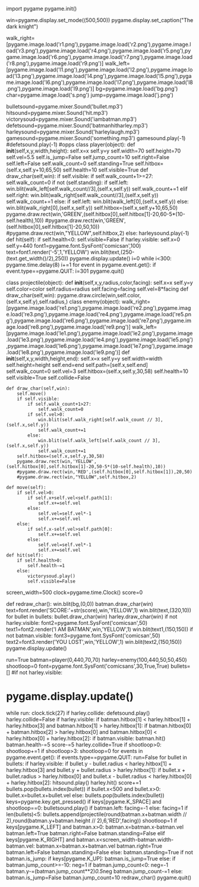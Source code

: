 import pygame
pygame.init()

win=pygame.display.set_mode((500,500))
pygame.display.set_caption("The dark knight")

walk_right=[pygame.image.load('r1.png'),pygame.image.load('r2.png'),pygame.image.load('r3.png'),pygame.image.load('r4.png'),pygame.image.load('r5.png'),pygame.image.load('r6.png'),pygame.image.load('r7.png'),pygame.image.load('r8.png'),pygame.image.load('r9.png')]
walk_left=[pygame.image.load('l1.png'),pygame.image.load('l2.png'),pygame.image.load('l3.png'),pygame.image.load('l4.png'),pygame.image.load('l5.png'),pygame.image.load('l6.png'),pygame.image.load('l7.png'),pygame.image.load('l8.png'),pygame.image.load('l9.png')]
bg=pygame.image.load('bg.png')
char=pygame.image.load('s.png')
jump=pygame.image.load('j.png')

bulletsound=pygame.mixer.Sound('bullet.mp3')
hitsound=pygame.mixer.Sound('hit.mp3')
victorysoud=pygame.mixer.Sound('iambatman.mp3')
defetsound=pygame.mixer.Sound('batmanhitharley.mp3')
harleysound=pygame.mixer.Sound('harleylaugh.mp3')
gamesound=pygame.mixer.Sound('something.mp3')
gamesound.play(-1)
#defetsound.play(-1)
#opps
class player(object):
    def __init__(self,x,y,width,height):
        self.x=x
        self.y=y
        self.width=70
        self.height=70
        self.vel=5.5
        self.is_jump=False
        self.jump_count=10
        self.right=False
        self.left=False
        self.walk_count=0
        self.standing=True
        self.hitbox=(self.x,self.y+10,65,50)
        self.health=10
        self.visible=True
    def draw_char(self,win):
        if self.visible:
            if self.walk_count+1>=27:
                    self.walk_count=0
            if not (self.standing):
                if self.left:
                        win.blit(walk_left[self.walk_count//3],(self.x,self.y))
                        self.walk_count+=1
                elif self.right:
                        win.blit(walk_right[self.walk_count//3],(self.x,self.y))
                        self.walk_count+=1
            else:
                if self.left:
                    win.blit(walk_left[0],(self.x,self.y))
                else:
                    win.blit(walk_right[0],(self.x,self.y))
            self.hitbox=(self.x,self.y+10,65,50)
            pygame.draw.rect(win,'GREEN',(self.hitbox[0],self.hitbox[1]-20,60-5*(10-self.health),10))
            #pygame.draw.rect(win,'GREEN',(self.hitbox[0],self.hitbox[1]-20,50,10))
            #pygame.draw.rect(win,"YELLOW",self.hitbox,2)
        else:
            harleysound.play(-1)
    def hit(self):
            if self.health<0:
                self.visible=False
            if harley.visible:
                self.x=0
                self.y=440
                font1=pygame.font.SysFont('comicsan',100)
                text=font1.render('-5',1,'YELLOW')
                win.blit(text,(250-(text.get_width()/2),250))
                pygame.display.update()
                i=0
                while i<300:
                    pygame.time.delay(8)
                    i+=1
                    for event in pygame.event.get():
                        if event.type==pygame.QUIT:
                            i=301
                            pygame.quit()

class projectile(object):
    def __init__(self,x,y,radius,color,facing):
        self.x=x
        self.y=y
        self.color=color
        self.radius=radius
        self.facing=facing
        self.vel=8*facing
    def draw_char(self,win):
        pygame.draw.circle(win,self.color,(self.x,self.y),self.radius,)
class enemy(object):
    walk_right=[pygame.image.load('re1.png'),pygame.image.load('re2.png'),pygame.image.load('re3.png'),pygame.image.load('re4.png'),pygame.image.load('re5.png'),pygame.image.load('re6.png'),pygame.image.load('re7.png'),pygame.image.load('re8.png'),pygame.image.load('re9.png')]
    walk_left=[pygame.image.load('le1.png'),pygame.image.load('le2.png'),pygame.image.load('le3.png'),pygame.image.load('le4.png'),pygame.image.load('le5.png'),pygame.image.load('le6.png'),pygame.image.load('le7.png'),pygame.image.load('le8.png'),pygame.image.load('le9.png')]
    def __init__(self,x,y,width,height,end):
        self.x=x
        self.y=y
        self.width=width
        self.height=height
        self.end=end
        self.path=[self.x,self.end]
        self.walk_count=0
        self.vel=3
        self.hitbox=(self.x,self.y,30,58)
        self.health=10
        self.visible=True
        self.collide=False

    def draw_char(self,win):
        self.move()
        if self.visible:
            if self.walk_count+1>27:
                self.walk_count=0
            if self.vel>0:
                win.blit(self.walk_right[self.walk_count // 3],(self.x,self.y))
                self.walk_count+=1
            else:
                win.blit(self.walk_left[self.walk_count // 3],(self.x,self.y))
                self.walk_count+=1
        self.hitbox=(self.x,self.y,30,58)
        pygame.draw.rect(win,'YELLOW',(self.hitbox[0],self.hitbox[1]-20,50-5*(10-self.health),10))
        #pygame.draw.rect(win,'RED',(self.hitbox[0],self.hitbox[1]),20,50)
        #pygame.draw.rect(win,"YELLOW",self.hitbox,2)

    def move(self):
        if self.vel>0:
            if self.x+self.vel<self.path[1]:
                self.x+=self.vel
            else:
                self.vel=self.vel*-1
                self.x+=self.vel
        else:
            if self.x-self.vel>self.path[0]:
                self.x+=self.vel
            else:
                self.vel=self.vel*-1
                self.x+=self.vel
    def hit(self):
        if self.health>0:
            self.health-=1
        else:
            victorysoud.play()
            self.visible=False


screen_width=500
clock=pygame.time.Clock()
score=0




def redraw_char():
    win.blit(bg,(0,0))
    batman.draw_char(win)
    text=font.render('SCORE:'+str(score),win,'YELLOW',1)
    win.blit(text,(320,10))
    for bullet in bullets:
        bullet.draw_char(win)
    harley.draw_char(win)
    if not harley.visible:
        font2=pygame.font.SysFont('comicsan',50)
        text1=font2.render('I AM BATMAN',win,'YELLOW',1)
        win.blit(text1,(150,150))
    if not batman.visible:
        font3=pygame.font.SysFont('comicsan',50)
        text2=font3.render('YOU LOST',win,'YELLOW',1)
        win.blit(text2,(150,150))
    pygame.display.update()

run=True
batman=player(0,440,70,70)
harley=enemy(100,440,50,50,450)
shootloop=0
font=pygame.font.SysFont('comicsans',30,True,True)
bullets=[]
#if  not harley.visible:
#    pygame.display.update()

while run:
    clock.tick(27)
    if harley.collide:
        defetsound.play()
        harley.collide=False
    if harley.visible:
        if batman.hitbox[1]  < harley.hitbox[1] + harley.hitbox[3] and batman.hitbox[1] > harley.hitbox[1]:
            if batman.hitbox[0]  + batman.hitbox[2]  > harley.hitbox[0] and batman.hitbox[0]  < harley.hitbox[0] + harley.hitbox[2]:
                if batman.visible:
                    batman.hit()
                    batman.health-=5
                    score-=5
                    harley.collide=True
    if shootloop>0:
        shootloop+=1
    if shootloop>3:
        shootloop=0
    for events in pygame.event.get():
        if events.type==pygame.QUIT:
            run=False
    for bullet in bullets:
        if harley.visible:
            if bullet.y - bullet.radius < harley.hitbox[1] + harley.hitbox[3] and bullet.y + bullet.radius > harley.hitbox[1]:
                if bullet.x + bullet.radius > harley.hitbox[0] and bullet.x - bullet.radius < harley.hitbox[0] + harley.hitbox[2]:
                    hitsound.play()
                    harley.hit()
                    score+=1
                    bullets.pop(bullets.index(bullet))
        if bullet.x<500 and bullet.x>0:
            bullet.x=bullet.x+bullet.vel
        else:
            bullets.pop(bullets.index(bullet))
    keys=pygame.key.get_pressed()
    if keys[pygame.K_SPACE] and shootloop==0:
        bulletsound.play()
        if batman.left:
            facing=-1
        else:
            facing=1
        if len(bullets)<5:
            bullets.append(projectile(round(batman.x+batman.width // 2),round(batman.y+batman.height // 2),6,'RED',facing))
        shootloop=1
    if keys[pygame.K_LEFT] and batman.x>0:
        batman.x=batman.x-batman.vel
        batman.left=True
        batman.right=False
        batman.standing=False
    elif keys[pygame.K_RIGHT] and batman.x<screen_width-batman.width-batman.vel:
        batman.x=batman.x+batman.vel
        batman.right=True
        batman.left=False
        batman.standing=False
    else:
        batman.standing=True
    if not batman.is_jump:
        if keys[pygame.K_UP]:
            batman.is_jump=True
    else:
        if batman.jump_count>=-10:
            neg=1
            if batman.jump_count<0:
                neg=-1
            batman.y-=(batman.jump_count**2)*0.5*neg
            batman.jump_count-=1
        else:
            batman.is_jump=False
            batman.jump_count=10
    redraw_char()
pygame.quit()
